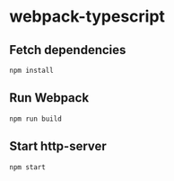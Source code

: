 # webpack-typescript

## Fetch dependencies
```
npm install
```

## Run Webpack
```
npm run build
```

## Start http-server
```
npm start
```
